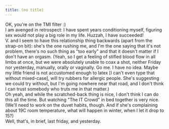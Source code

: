 ```yaml
---
title: (no title)
---
```

<p>OK, you're on the TMI filter :)
<br/>
I am avenged in retrospect: I have spent years conditioning myself, figuring sex would not play a big role in my life. Huzzah, I have succeeded!
<br/>
<lj-cut text="and this is why">
V. and I seem to have this relationship thing backwards (apart from the strap-on bit): she's the one rushing me, and I'm the one saying that it's not problem, there's no such thing as "too early" and that it doesn't matter if I don't have an orgasm. (Yeah, so I get a feeling of stifled blood flow in all limbs at once, but we were absolutely unable to coax a shot, neither Friday nor yesterday, manually, orally or vaginally. Go me. I have no idea. Maybe my little friend is not accustomed enough to latex [I can't even type that without mixed-case], will try rubbers for allergic people. She's suggesting we could try without, but I'm going nowhere near that road, and I don't think I can trust somebody who truts me in that matter.) 
</lj-cut>
<br/>
Oh yeah, and while the scratched-back thing is nice, I don't think I can do this all the time. But watching "The IT Crowd" in bed together is very nice. (We'll need to work on the duvet habits, though. And if she's complaining about 19C room temperature, what will happen in winter, when I let it drop to 15?)
<br/>
Well, that's, in brief, last friday, and yesterday.</p>
